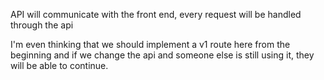 API will communicate with the front end, every request will be handled through the api

I'm even thinking that we should implement a v1 route here from the beginning and if we change the api and someone else is still using it, they will be able to continue.

